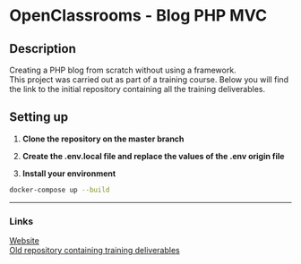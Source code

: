 # OpenClassrooms - Blog PHP MVC

## Description
Creating a PHP blog from scratch without using a framework.\
This project was carried out as part of a training course. Below you will find the link to the initial repository containing all the training deliverables.

## Setting up

1. **Clone the repository on the master branch**

2. **Create the .env.local file and replace the values of the .env origin file**

3. **Install your environment**
```bash
docker-compose up --build
```

--- --- ---

### Links
[Website](https://blogphpmvc.gaelpaquien.com/) \
[Old repository containing training deliverables](https://github.com/gaelpaquien/openclassrooms-archive/tree/main/php-symfony-application-developer/project-5)
